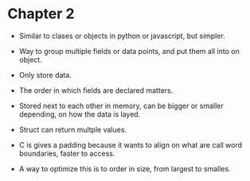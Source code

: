 # Chapter 2

- Similar to clases or objects in python or javascript, but simpler.

- Way to group multiple fields or data points, and put them all into on object.

- Only store data.

- The order in which fields are declared matters.

- Stored next to each other in memory, can be bigger or smaller depending, on how
  the data is layed.

- Struct can return multple values.

- C is gives a padding because it wants to align on what are call word boundaries,
  faster to access.

- A way to optimize this is to order in size, from largest to smalles.
